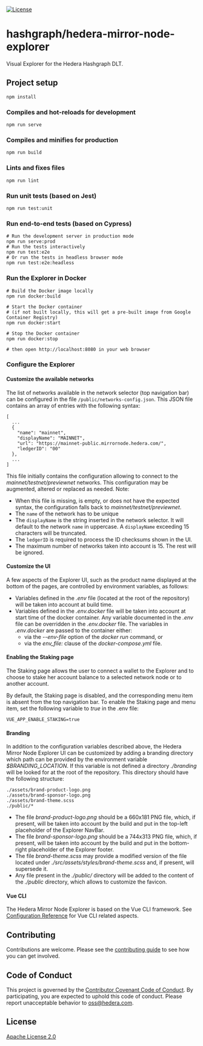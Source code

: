 [![License](https://img.shields.io/badge/License-Apache%202.0-blue.svg)](https://opensource.org/licenses/Apache-2.0)

# hashgraph/hedera-mirror-node-explorer

Visual Explorer for the Hedera Hashgraph DLT.

## Project setup

```shell
npm install
```

### Compiles and hot-reloads for development

```shell
npm run serve
```

### Compiles and minifies for production

```shell
npm run build
```

### Lints and fixes files

```shell
npm run lint
```

### Run unit tests (based on Jest)

```shell
npm run test:unit
```

### Run end-to-end tests (based on Cypress)

```shell
# Run the development server in production mode
npm run serve:prod
# Run the tests interactively
npm run test:e2e 
# Or run the tests in headless browser mode
npm run test:e2e:headless
```

### Run the Explorer in Docker

```shell
# Build the Docker image locally
npm run docker:build

# Start the Docker container
# (if not built locally, this will get a pre-built image from Google Container Registry)
npm run docker:start

# Stop the Docker container
npm run docker:stop

# then open http://localhost:8080 in your web browser
```

### Configure the Explorer

#### Customize the available networks

The list of networks available in the network selector (top navigation bar)
can be configured in the file `/public/networks-config.json`.
This JSON file contains an array of entries with the following syntax:

```shell
[
  ...
  {
    "name": "mainnet",
    "displayName": "MAINNET",
    "url": "https://mainnet-public.mirrornode.hedera.com/",
    "ledgerID": "00"
  },
  ...
]
```

This file initially contains the configuration allowing to connect to the
_mainnet/testnet/previewnet_ networks. This configuration may be augmented, altered or
replaced as needed.
Note:
- When this file is missing, is empty, or does not have the expected syntax, 
  the configuration falls back to _mainnet/testnet/previewnet_.
- The `name` of the network has to be unique
- The `displayName` is the string inserted in the network selector. 
  It will default to the network `name` in uppercase. A `displayName`
  exceeding 15 characters will be truncated.
- The `ledgerID` is required to process the ID checksums shown in the UI.
- The maximum number of networks taken into account is 15. The rest will be ignored.

#### Customize the UI

A few aspects of the Explorer UI, such as the product name displayed at the bottom of the pages,
are controlled by environment variables, as follows:
- Variables defined in the *.env* file (located at the root of the repository) will be taken
  into account at build time. 
- Variables defined in the *.env.docker* file will be taken into account at start time of 
  the docker container. Any variable documented in the *.env* file can be overridden in
  the *.env.docker* file. The variables in *.env.docker* are passed to the container either:
  - via the *--env-file* option of the *docker run* command, or
  - via the *env_file:* clause of the *docker-compose.yml* file.

#### Enabling the Staking page

The Staking page allows the user to connect a wallet to the Explorer and to choose to stake her account balance
to a selected network node or to another account.

By default, the Staking page is disabled, and the corresponding menu item is absent from the top navigation bar.
To enable the Staking page and menu item, set the following variable to *true* in the .env file:

```shell
VUE_APP_ENABLE_STAKING=true
```

#### Branding

In addition to the configuration variables described above,
the Hedera Mirror Node Explorer UI can be customized by adding a branding
directory which path can be provided by the environment variable *$BRANDING_LOCATION*.
If this variable is not defined a directory *./branding* will be looked for
at the root of the repository.
This directory should have the following structure:

```shell
./assets/brand-product-logo.png
./assets/brand-sponsor-logo.png
./assets/brand-theme.scss
./public/*
```

- The file *brand-product-logo.png* should be a 660x181 PNG file, which, if present, will be
  taken into account by the build and put in the top-left placeholder of the Explorer NavBar.
- The file *brand-sponsor-logo.png* should be a 744x313 PNG file, which, if present, will be
  taken into account by the build and put in the bottom-right placeholder of the Explorer footer.
- The file *brand-theme.scss* may provide a modified version of the file located under
  *./src/assets/styles/brand-theme.scss* and, if present, will supersede it.
- Any file present in the *./public/* directory will be added to the content of the 
  *./public* directory, which allows to customize the favicon.

#### Vue CLI

The Hedera Mirror Node Explorer is based on the Vue CLI framework.
See [Configuration Reference](https://cli.vuejs.org/config/) for Vue CLI related aspects.

## Contributing

Contributions are welcome. Please see the
[contributing guide](https://github.com/hashgraph/.github/blob/main/CONTRIBUTING.md)
to see how you can get involved.

## Code of Conduct

This project is governed by the
[Contributor Covenant Code of Conduct](https://github.com/hashgraph/.github/blob/main/CODE_OF_CONDUCT.md). By
participating, you are expected to uphold this code of conduct. Please report unacceptable behavior
to [oss@hedera.com](mailto:oss@hedera.com).

## License

[Apache License 2.0](LICENSE)
